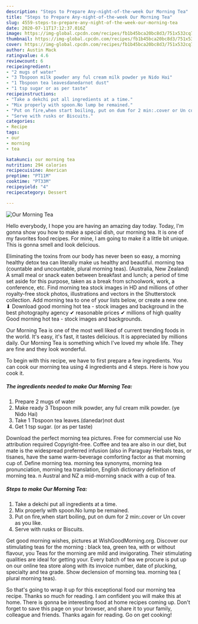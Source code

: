 ```yaml
---
description: "Steps to Prepare Any-night-of-the-week Our Morning Tea"
title: "Steps to Prepare Any-night-of-the-week Our Morning Tea"
slug: 4559-steps-to-prepare-any-night-of-the-week-our-morning-tea
date: 2020-07-11T17:12:37.016Z
image: https://img-global.cpcdn.com/recipes/fb1b45bca20bc8d3/751x532cq70/our-morning-tea-recipe-main-photo.jpg
thumbnail: https://img-global.cpcdn.com/recipes/fb1b45bca20bc8d3/751x532cq70/our-morning-tea-recipe-main-photo.jpg
cover: https://img-global.cpcdn.com/recipes/fb1b45bca20bc8d3/751x532cq70/our-morning-tea-recipe-main-photo.jpg
author: Austin Mack
ratingvalue: 4.6
reviewcount: 6
recipeingredient:
- "2 mugs of water"
- "3 Tbspoon milk powder any ful cream milk powder ye Nido Hai"
- "1 Tbspoon tea leavesdanedarnot dust"
- "1 tsp sugar or as per taste"
recipeinstructions:
- "Take a dekchi put all ingredients at a time."
- "Mix properly with spoon.No lump be remained."
- "Put on fire,when start boiling, put on dum for 2 min:.cover or Un cover as you like."
- "Serve with rusks or Biscuits."
categories:
- Recipe
tags:
- our
- morning
- tea

katakunci: our morning tea 
nutrition: 294 calories
recipecuisine: American
preptime: "PT11M"
cooktime: "PT33M"
recipeyield: "4"
recipecategory: Dessert

---
```



![Our Morning Tea](https://img-global.cpcdn.com/recipes/fb1b45bca20bc8d3/751x532cq70/our-morning-tea-recipe-main-photo.jpg)

Hello everybody, I hope you are having an amazing day today. Today, I'm gonna show you how to make a special dish, our morning tea. It is one of my favorites food recipes. For mine, I am going to make it a little bit unique. This is gonna smell and look delicious.

Eliminating the toxins from our body has never been so easy, a morning healthy detox tea can literally make us healthy and beautiful. morning tea (countable and uncountable, plural morning teas). (Australia, New Zealand) A small meal or snack eaten between breakfast and lunch; a period of time set aside for this purpose, taken as a break from schoolwork, work, a conference, etc. Find morning tea stock images in HD and millions of other royalty-free stock photos, illustrations and vectors in the Shutterstock collection. Add morning tea to one of your lists below, or create a new one. ⬇ Download good morning hot tea - stock images and background in the best photography agency ✔ reasonable prices ✔ millions of high quality Good morning hot tea - stock images and backgrounds.

Our Morning Tea is one of the most well liked of current trending foods in the world. It's easy, it's fast, it tastes delicious. It is appreciated by millions daily. Our Morning Tea is something which I've loved my whole life. They are fine and they look wonderful.


To begin with this recipe, we have to first prepare a few ingredients. You can cook our morning tea using 4 ingredients and 4 steps. Here is how you cook it.

<!--inarticleads1-->

##### The ingredients needed to make Our Morning Tea:

1. Prepare 2 mugs of water
1. Make ready 3 Tbspoon milk powder, any ful cream milk powder. (ye Nido Hai)
1. Take 1 Tbspoon tea leaves.(danedar)not dust
1. Get 1 tsp sugar. (or as per taste)


Download the perfect morning tea pictures. Free for commercial use No attribution required Copyright-free. Coffee and tea are also in our diet, but mate is the widespread preferred infusion (also in Paraguay Herbals teas, or tisanes, have the same warm-beverage comforting factor as that morning cup of. Define morning tea. morning tea synonyms, morning tea pronunciation, morning tea translation, English dictionary definition of morning tea. n Austral and NZ a mid-morning snack with a cup of tea. 

<!--inarticleads2-->

##### Steps to make Our Morning Tea:

1. Take a dekchi put all ingredients at a time.
1. Mix properly with spoon.No lump be remained.
1. Put on fire,when start boiling, put on dum for 2 min:.cover or Un cover as you like.
1. Serve with rusks or Biscuits.


Get good morning wishes, pictures at WishGoodMorning.org. Discover our stimulating teas for the morning : black tea, green tea, with or without flavour, you Teas for the morning are mild and invigorating. Their stimulating qualities are ideal for getting your. Every batch of tea we procure is put up on our online tea store along with its invoice number, date of plucking, specialty and tea grade. Show declension of morning tea. morning tea ( plural morning teas). 

So that's going to wrap it up for this exceptional food our morning tea recipe. Thanks so much for reading. I am confident you will make this at home. There is gonna be interesting food at home recipes coming up. Don't forget to save this page on your browser, and share it to your family, colleague and friends. Thanks again for reading. Go on get cooking!
